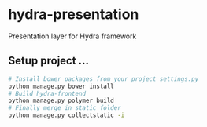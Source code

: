 # hydra-presentation
Presentation layer for Hydra framework


## Setup project ...

```bash
# Install bower packages from your project settings.py
python manage.py bower install
# Build hydra-frontend
python manage.py polymer build
# Finally merge in static folder
python manage.py collectstatic -i
```